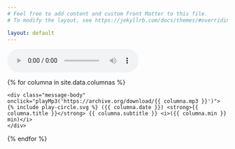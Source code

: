 ```yaml
---
# Feel free to add content and custom Front Matter to this file.
# To modify the layout, see https://jekyllrb.com/docs/themes/#overriding-theme-defaults

layout: default
---
```


<div class="container">
<div class="streaming">
    <audio id="audio" controls="controls">
        <source id="audioSource" src=""></source>
    </audio>
</div>
</div>

<div class="container">

{% for columna in site.data.columnas %}

<article class="message">

    <div class="message-body" onclick="playMp3('https://archive.org/download/{{ columna.mp3 }}')">
    {% include play-circle.svg %} ({{ columna.date }}) <strong>{{ columna.title }}</strong> {{ columna.subtitle }} <i>({{ columna.min }} min)</i>
    </div>

</article>

{% endfor %}

</div>
